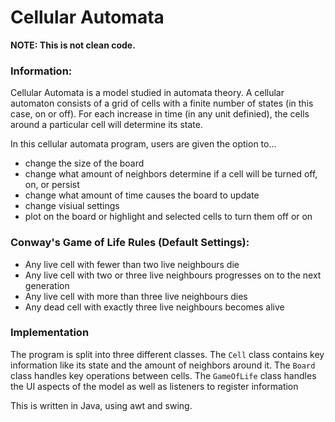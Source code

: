 # Cellular Automata
**NOTE: This is not clean code.**

### Information:
Cellular Automata is a model studied in automata theory. A cellular automaton consists of a grid of cells with a finite number of states (in this case, on or off). For each increase in time (in any unit definied), the cells around a particular cell will determine its state.

In this cellular automata program, users are given the option to...
- change the size of the board
- change what amount of neighbors determine if a cell will be turned off, on, or persist
- change what amount of time causes the board to update
- change visiual settings
- plot on the board or highlight and selected cells to turn them off or on

### Conway's Game of Life Rules (Default Settings):
- Any live cell with fewer than two live neighbours die
- Any live cell with two or three live neighbours progresses on to the next generation
- Any live cell with more than three live neighbours dies
- Any dead cell with exactly three live neighbours becomes alive

### Implementation

The program is split into three different classes. The `Cell` class contains key information like its state and the amount of neighbors around it. The `Board` class handles key operations between cells. The `GameOfLife` class handles the UI aspects of the model as well as listeners to register information

This is written in Java, using awt and swing.
